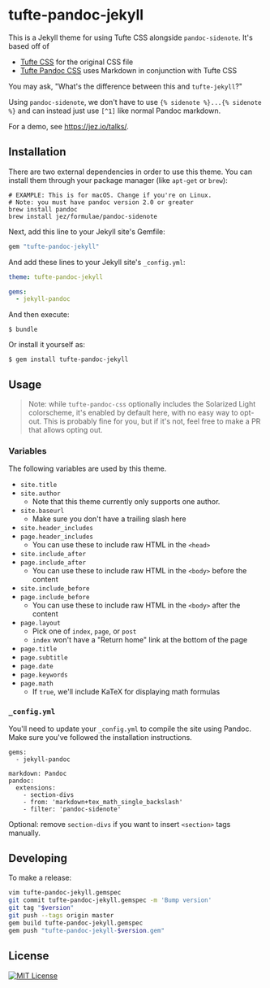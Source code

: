 # tufte-pandoc-jekyll

This is a Jekyll theme for using Tufte CSS alongside `pandoc-sidenote`. It's
based off of

- [Tufte CSS] for the original CSS file
- [Tufte Pandoc CSS] uses Markdown in conjunction with Tufte CSS

[Tufte CSS]: https://edwardtufte.github.io/tufte-css/
[Tufte Pandoc CSS]: https://jez.io/tufte-pandoc-css/

You may ask, "What's the difference between this and `tufte-jekyll`?"

Using `pandoc-sidenote`, we don't have to use `{% sidenote %}...{% sidenote %}`
and can instead just use `[^1]` like normal Pandoc markdown.

For a demo, see <https://jez.io/talks/>.

## Installation

There are two external dependencies in order to use this theme. You can install
them through your package manager (like `apt-get` or `brew`):

```
# EXAMPLE: This is for macOS. Change if you're on Linux.
# Note: you must have pandoc version 2.0 or greater
brew install pandoc
brew install jez/formulae/pandoc-sidenote
```

Next, add this line to your Jekyll site's Gemfile:

```ruby
gem "tufte-pandoc-jekyll"
```

And add these lines to your Jekyll site's `_config.yml`:

```yaml
theme: tufte-pandoc-jekyll

gems:
  - jekyll-pandoc
```

And then execute:

    $ bundle

Or install it yourself as:

    $ gem install tufte-pandoc-jekyll


## Usage

> Note: while `tufte-pandoc-css` optionally includes the Solarized Light
> colorscheme, it's enabled by default here, with no easy way to opt-out. This is
> probably fine for you, but if it's not, feel free to make a PR that allows
> opting out.

### Variables

The following variables are used by this theme.

- `site.title`
- `site.author`
  - Note that this theme currently only supports one author.
- `site.baseurl`
  - Make sure you don't have a trailing slash here
- `site.header_includes`
- `page.header_includes`
  - You can use these to include raw HTML in the `<head>`
- `site.include_after`
- `page.include_after`
  - You can use these to include raw HTML in the `<body>` before the content
- `site.include_before`
- `page.include_before`
  - You can use these to include raw HTML in the `<body>` after the content
- `page.layout`
  - Pick one of `index`, `page`, or `post`
  - `index` won't have a "Return home" link at the bottom of the page
- `page.title`
- `page.subtitle`
- `page.date`
- `page.keywords`
- `page.math`
  - If `true`, we'll include KaTeX for displaying math formulas

### `_config.yml`

You'll need to update your `_config.yml` to compile the site using Pandoc. Make
sure you've followed the installation instructions.

```
gems:
  - jekyll-pandoc

markdown: Pandoc
pandoc:
  extensions:
    - section-divs
    - from: 'markdown+tex_math_single_backslash'
    - filter: 'pandoc-sidenote'
```

Optional: remove `section-divs` if you want to insert `<section>` tags manually.

## Developing

To make a release:

```bash
vim tufte-pandoc-jekyll.gemspec
git commit tufte-pandoc-jekyll.gemspec -m 'Bump version'
git tag "$version"
git push --tags origin master
gem build tufte-pandoc-jekyll.gemspec
gem push "tufte-pandoc-jekyll-$version.gem"
```


## License

[![MIT License](https://img.shields.io/badge/license-MIT-blue.svg)](https://jez.io/MIT-LICENSE.txt)
